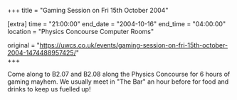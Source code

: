 +++
title = "Gaming Session on Fri 15th October 2004"

[extra]
time = "21:00:00"
end_date = "2004-10-16"
end_time = "04:00:00"
location = "Physics Concourse Computer Rooms"

original = "https://uwcs.co.uk/events/gaming-session-on-fri-15th-october-2004-1474488957425/"    
+++

Come along to B2.07 and B2.08 along the Physics Concourse for 6 hours of gaming mayhem. We usually meet in "The Bar" an hour before for food and drinks to keep us fuelled up\!

